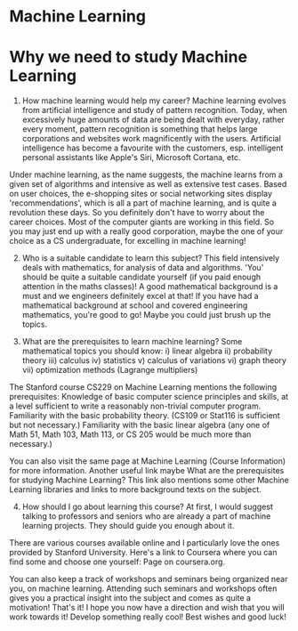 # Machine Learning

# Why we need to study Machine Learning

1. How machine learning would help my career?
Machine learning evolves from artificial intelligence and study of pattern recognition. Today, when excessively huge amounts of data are being dealt with everyday, rather every moment, pattern recognition is something that helps large corporations and websites work magnificently with the users. Artificial intelligence has become a favourite with the customers, esp. intelligent personal assistants like Apple's Siri, Microsoft Cortana, etc. 

Under machine learning, as the name suggests, the machine learns from a given set of algorithms and intensive as well as extensive test cases. Based on user choices, the e-shopping sites or social networking sites display 'recommendations', which is all a part of machine learning, and is quite a revolution these days. So you definitely don't have to worry about the career choices. Most of the computer giants are working in this field. So you may just end up with a really good corporation, maybe the one of your choice as a CS undergraduate, for excelling in machine learning!

2. Who is a suitable candidate to learn this subject?
This field intensively deals with mathematics, for analysis of data and algorithms. 'You' should be quite a suitable candidate yourself (if you paid enough attention in the maths classes)! A good mathematical background is a must and we engineers definitely excel at that! If you have had a mathematical background at school and covered engineering mathematics, you're good to go! Maybe you could just brush up the topics.

3. What are the prerequisites to learn machine learning?
Some mathematical topics you should know:
i) linear algebra
ii) probability theory
iii) calculus
iv) statistics
v) calculus of variations
vi) graph theory
vii) optimization methods (Lagrange multipliers)

The Stanford course CS229 on Machine Learning mentions the following prerequisites:
Knowledge of basic computer science principles and skills, at a level sufficient to write a reasonably non-trivial computer program.
Familiarity with the basic probability theory. (CS109 or Stat116 is sufficient but not necessary.)
Familiarity with the basic linear algebra (any one of Math 51, Math 103, Math 113, or CS 205 would be much more than necessary.)

You can also visit the same page at Machine Learning (Course Information) for more information.
Another useful link maybe What are the prerequisites for studying Machine Learning? This link also mentions some other Machine Learning libraries and links to more background texts on the subject.

4. How should I go about learning this course?
At first, I would suggest talking to professors and seniors who are already a part of machine learning projects. They should guide you enough about it.

There are various courses available online and I particularly love the ones provided by Stanford University. Here's a link to Coursera where you can find some and choose one yourself: Page on coursera.org.

You can also keep a track of workshops and seminars being organized near you, on machine learning. Attending such seminars and workshops often gives you a practical insight into the subject and comes as quite a motivation! 
That's it!
I hope you now have a direction and wish that you will work towards it! Develop something really cool! Best wishes and good luck!
